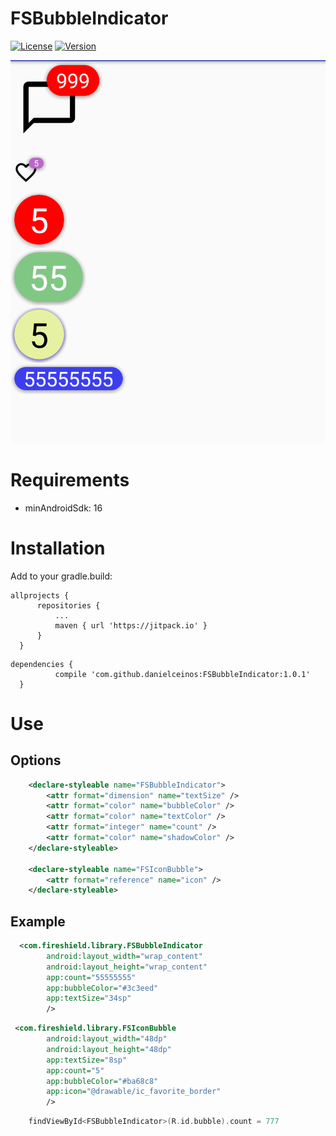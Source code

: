 # FSBubbleIndicator

[![License](https://img.shields.io/badge/license-MIT-blue.svg)](https://github.com/danielceinos/FSBubbleIndicator/blob/master/LICENSE.md)
[![Version](https://img.shields.io/badge/jitpack-1.0.1-green.svg)](https://jitpack.io/#danielceinos/FSBubbleIndicator/1.0.1)

<p align="center">
	<img src="https://github.com/danielceinos/FSBubbleIndicator/blob/develop/example.png" />
</p>

# Requirements

- minAndroidSdk: 16

# Installation
  
  Add to your gradle.build:
  ```
  allprojects {
		repositories {
			...
			maven { url 'https://jitpack.io' }
		}
	}
  ```
  ```
  dependencies {
	        compile 'com.github.danielceinos:FSBubbleIndicator:1.0.1'
	}
  ```
# Use

## Options

```xml
	<declare-styleable name="FSBubbleIndicator">
    	<attr format="dimension" name="textSize" />
    	<attr format="color" name="bubbleColor" />
    	<attr format="color" name="textColor" />
    	<attr format="integer" name="count" />
    	<attr format="color" name="shadowColor" />
  	</declare-styleable>

  	<declare-styleable name="FSIconBubble">
    	<attr format="reference" name="icon" />
  	</declare-styleable>

```

## Example

```xml
  <com.fireshield.library.FSBubbleIndicator
        android:layout_width="wrap_content"
        android:layout_height="wrap_content"
        app:count="55555555"
        app:bubbleColor="#3c3eed"
        app:textSize="34sp"
        />
```

```xml
 <com.fireshield.library.FSIconBubble
        android:layout_width="48dp"
        android:layout_height="48dp"
        app:textSize="8sp"
        app:count="5"
        app:bubbleColor="#ba68c8"
        app:icon="@drawable/ic_favorite_border"
        />
```

```kotlin
	findViewById<FSBubbleIndicator>(R.id.bubble).count = 777
```